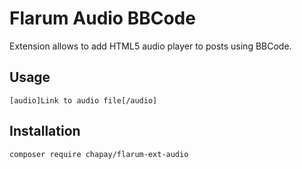 # Flarum Audio BBCode

Extension allows to add HTML5 audio player to posts using BBCode.

## Usage

```
[audio]Link to audio file[/audio]
```

## Installation

```
composer require chapay/flarum-ext-audio
```
